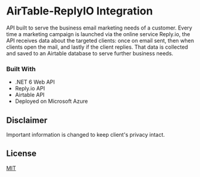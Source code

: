 # AirTable-ReplyIO Integration

API built to serve the business email marketing needs of a customer.  Every time a marketing campaign is launched via the online service Reply.io, 
the API receives data about the targeted clients: once on email sent, then when clients open the mail, and lastly if the client replies. That data is collected and
saved to an Airtable database to serve further business needs.

### Built With

* .NET 6 Web API
* Reply.io API
* Airtable API
* Deployed on Microsoft Azure

## Disclaimer
Important information is changed to keep client's privacy intact.

## License
[MIT](https://choosealicense.com/licenses/mit/)

